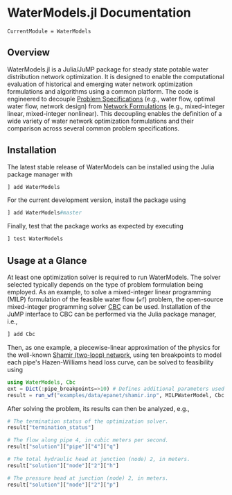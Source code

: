 # WaterModels.jl Documentation

```@meta
CurrentModule = WaterModels
```

## Overview
WaterModels.jl is a Julia/JuMP package for steady state potable water distribution network optimization.
It is designed to enable the computational evaluation of historical and emerging water network optimization formulations and algorithms using a common platform.
The code is engineered to decouple [Problem Specifications](@ref) (e.g., water flow, optimal water flow, network design) from [Network Formulations](@ref) (e.g., mixed-integer linear, mixed-integer nonlinear).
This decoupling enables the definition of a wide variety of water network optimization formulations and their comparison across several common problem specifications.

## Installation
The latest stable release of WaterModels can be installed using the Julia package manager with
```julia
] add WaterModels
```

For the current development version, install the package using
```julia
] add WaterModels#master
```

Finally, test that the package works as expected by executing
```julia
] test WaterModels
```

## Usage at a Glance
At least one optimization solver is required to run WaterModels.
The solver selected typically depends on the type of problem formulation being employed.
As an example, to solve a mixed-integer linear programming (MILP) formulation of the feasible water flow (`wf`) problem, the open-source mixed-integer programming solver [CBC](https://github.com/coin-or/Cbc) can be used.
Installation of the JuMP interface to CBC can be performed via the Julia package manager, i.e.,

```julia
] add Cbc
```

Then, as one example, a piecewise-linear approximation of the physics for the well-known [Shamir (two-loop) network](https://github.com/lanl-ansi/WaterModels.jl/blob/master/examples/data/epanet/shamir.inp), using ten breakpoints to model each pipe's Hazen-Williams head loss curve, can be solved to feasibility using

```julia
using WaterModels, Cbc
ext = Dict(:pipe_breakpoints=>10) # Defines additional parameters used in model construction.
result = run_wf("examples/data/epanet/shamir.inp", MILPWaterModel, Cbc.Optimizer; ext=ext)
```

After solving the problem, its results can then be analyzed, e.g.,
```julia
# The termination status of the optimization solver.
result["termination_status"]

# The flow along pipe 4, in cubic meters per second.
result["solution"]["pipe"]["4"]["q"]

# The total hydraulic head at junction (node) 2, in meters.
result["solution"]["node"]["2"]["h"]

# The pressure head at junction (node) 2, in meters.
result["solution"]["node"]["2"]["p"]
```
